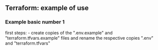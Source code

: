 ## Terraform: example of use 

### Example basic number 1


first steps:
    - create copies of the ".env.example" and "terraform.tfvars.example" files and rename the respective copies ".env" and "terraform.tfvars"